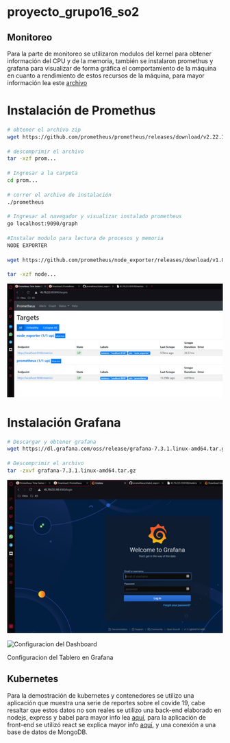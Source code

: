 # proyecto_grupo16_so2

## Monitoreo 

Para la parte de monitoreo se utilizaron modulos del kernel para obtener información del CPU y de la 
memoria, también se instalaron promethus y grafana para visualizar de forma gráfica el comportamiento
de la máquina en cuanto a rendimiento de estos recursos de la máquina, para mayor información lea este
[archivo](Monitoreo/README.md)

# Instalación de Promethus 

```bash
# obtener el archivo zip
wget https://github.com/prometheus/prometheus/releases/download/v2.22.1/prometheus-2.22.1.linux-amd64.tar.gz

# descomprimir el archivo
tar -xzf prom...

# Ingresar a la carpeta
cd prom...

# correr el archivo de instalación
./prometheus

# Ingresar al navegador y visualizar instalado prometheus
go localhost:9090/graph

#Instalar modulo para lectura de procesos y memoria
NODE EXPORTER

wget https://github.com/prometheus/node_exporter/releases/download/v1.0.1/node_exporter-1.0.1.linux-amd64.tar.gz

tar -xzf node...
```
![Prometheus corriendo en el localhost en el puerto 9090](src/prometheus.jpg)


# Instalación Grafana


```bash
# Descargar y obtener grafana
wget https://dl.grafana.com/oss/release/grafana-7.3.1.linux-amd64.tar.gz

# Descomprimir el archivo 
tar -zxvf grafana-7.3.1.linux-amd64.tar.gz
```

![Instalación de Grafana y logeo](src/grafana1.jpg)


![Configuracion del Dashboard](src/grafana2.jpg)


Configuracion del Tablero en Grafana



## Kubernetes

Para la demostración de kubernetes y contenedores se utilizo una aplicación que muestra una serie de
reportes sobre el covide 19, cabe resaltar que estos datos no son reales se utilizo una back-end 
elaborado en nodejs, express y babel para mayor info lea [aquí](/backend/README.md), para la 
aplicación de front-end se utilizó react se explica mayor info [aquí](frontend/README.md), y una conexión a una base de datos de MongoDB.